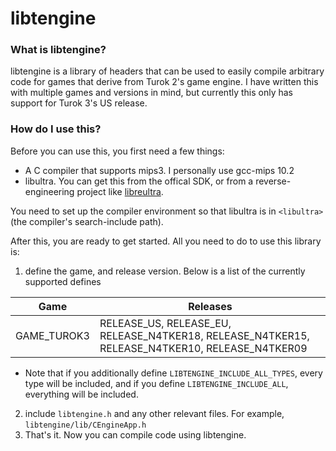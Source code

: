 # libtengine

### What is libtengine?
libtengine is a library of headers that can be used to easily compile arbitrary code for games that derive from Turok 2's game engine. I have written this with multiple games and versions in mind, but currently this only has support for Turok 3's US release.

### How do I use this?
Before you can use this, you first need a few things:

- A C compiler that supports mips3. I personally use gcc-mips 10.2
- libultra. You can get this from the offical SDK, or from a reverse-engineering project like [libreultra](https://github.com/n64decomp/libreultra).

You need to set up the compiler environment so that libultra is in `<libultra>` (the compiler's search-include path).

After this, you are ready to get started. All you need to do to use this library is:
1. define the game, and release version. Below is a list of the currently supported defines

|Game|Releases|
|----|--------|
|GAME_TUROK3|RELEASE_US, RELEASE_EU, RELEASE_N4TKER18, RELEASE_N4TKER15, RELEASE_N4TKER10, RELEASE_N4TKER09|

 * Note that if you additionally define `LIBTENGINE_INCLUDE_ALL_TYPES`, every type will be included, and if you define `LIBTENGINE_INCLUDE_ALL`, everything will be included.

2. include `libtengine.h` and any other relevant files. For example, `libtengine/lib/CEngineApp.h`
3. That's it. Now you can compile code using libtengine.

